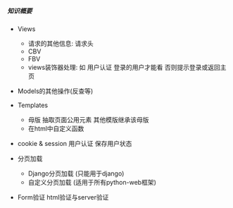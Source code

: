 ##### 知识概要

* Views
    - 请求的其他信息: 请求头
    - CBV
    - FBV
    - views装饰器处理: 如 用户认证
           登录的用户才能看 否则提示登录或返回主页

* Models的其他操作(反查等)


* Templates
    - 母版 抽取页面公用元素 其他模版继承该母版
    - 在html中自定义函数

* cookie & session
    用户认证 保存用户状态

* 分页加载
    - Django分页加载 (只能用于django)
    - 自定义分页加载 (适用于所有python-web框架)

* Form验证 html验证与server验证


